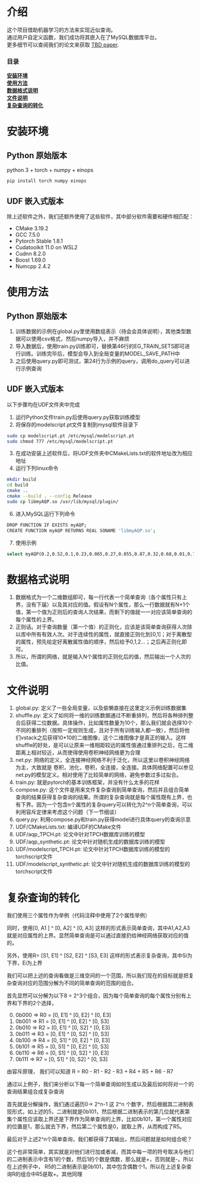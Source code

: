 # 介绍

这个项目借助机器学习的方法来实现近似查询。       
通过用户自定义函数，我们成功将其嵌入在了MySQL数据库平台。         
更多细节可以查阅我们的论文来获取 [TBD paper](https://TBD).      
   
### 目录
**[安装环境](#安装环境)**<br>
**[使用方法](#使用方法)**<br>
**[数据格式说明](#数据格式说明)**<br>
**[文件说明](#文件说明)**<br>
**[复杂查询的转化](#复杂查询的转化)**<br>


# 安装环境

## Python 原始版本
python 3 + torch + numpy + einops

```bash
pip install torch numpy einops 
```

## UDF 嵌入式版本
除上述软件之外，我们还额外使用了这些软件，其中部分软件需要和硬件相匹配：    
- CMake 3.19.2
- GCC 7.5.0
- Pytorch Stable 1.8.1
- Cudatoolkit 11.0 on WSL2
- Cudnn 8.2.0
- Boost 1.69.0
- Numcpp 2.4.2

# 使用方法

## Python 原始版本

1. 训练数据的示例在global.py里使用数组表示（待会会具体说明），其他类型数据可以使用csv格式，然后numpy导入，并不麻烦
2. 导入数据后，使用train.py训练即可，替换第46行的EG_TRAIN_SETS即可进行训练。训练完毕后，模型会导入到全局变量的MODEL_SAVE_PATH中
3. 之后使用query.py即可测试，第24行为示例的query，调用do_query可以进行示例查询

## UDF 嵌入式版本    
以下步骤均在UDF文件夹中完成   
1. 运行Python文件train.py后使用query.py获取训练模型
2. 将保存的modelscript.pt文件复制到mysql软件目录下
```bash
sudo cp modelscript.pt /etc/mysql/modelscript.pt
sudo chmod 777 /etc/mysql/modelscript.pt
```
3. 在成功安装上述软件后，将UDF文件夹中CMakeLists.txt的软件地址改为相应地址
5. 运行下列linux命令
```bash
mkdir build
cd build
cmake ..
cmake --build . --config Release
sudo cp libmyAQP.so /usr/lib/mysql/plugin/
```
6. 进入MySQL运行下列命令
```bash
DROP FUNCTION IF EXISTS myAQP;
CREATE FUNCTION myAQP RETURNS REAL SONAME 'libmyAQP.so';
```
7. 使用示例
```bash
select myAQP(0.2,0.52,0.1,0.23,0.065,0.27,0.055,0.87,0.32,0.68,0.01,0.78,0.27,0.83,0.005,0.35,0.03,0.08,0.46,0.99);
```


# 数据格式说明

1. 数据格式为一个二维数组即可，每一行代表一个简单查询（各个属性只有上界，没有下届）以及其对应的值。假设有N个属性，那么一行数据就有N+1个值，第一个值为正则后的查询人次结果，而剩下的值就一一对应该简单查询的每个属性的上界。
2. 正则话。对于查询数量（第一个值）的正则化，应该是该简单查询获得人次除以库中所有有效人次。对于连续性的属性，就直接正则化到[0,1]；对于离散型的属性，预先给定好离散属性值的顺序，然后给予0,1,2…；之后再正则化即可。
3. 所以，所谓的网络，就是输入N个属性的正则化后的值，然后输出一个人次的比值。

# 文件说明

1. global.py: 定义了一些全局变量，以及偷懒直接在这里定义示例训练数据集
2. shuffle.py: 定义了如何将一维的训练数据通过不断重排列，然后将各种排列整合后获得二位数据。具体操作，比如属性数量为10个，那么我们就会选择10个不同的重排列（按照一定规则生成，且对于所有训练输入都一致），然后将他们vstack之后获得10*10的二维图像，这个二维图像才是真正的输入。这样shuffle的好处，是可以让原来一维相距较远的属性值通过重排列之后，在二维距离上相对较近，从而使得使用卷积神经网络更为合理
3. net.py: 网络的定义，全连接神经网络不利于泛化，所以这里以卷积神经网络为主，大致就是 卷积，池化，卷积，全连接，全连接。具体网络配置可以参见net.py的模型定义。相对使用了比较简单的网络，避免参数过多过拟合。
4. train.py: 就是pytorch的基本训练框架，并没有什么太多的花样
5. compose.py: 这个文件是用来文件复杂查询到简单查询，然后并且组合简单查询的结果获得复杂查询的结果。所谓的复杂查询就是每个属性既有上界，也有下界。因为一个包含n个属性的复杂query可以转化为2^n个简单查询，可以利用容斥定律来考虑这个问题（下一节细谈）
6. query.py: 利用compose.py和train.py获得model进行具体query的查询示意
7. UDF/CMakeLists.txt: 编译UDF的CMake文件
8. UDF/aqp_TPCH.pt: 论文中针对TPCH数据库训练的模型
9. UDF/aqp_synthetic.pt: 论文中针对随机生成的数据库训练的模型
10. UDF/modelscript_TPCH.pt: 论文中针对TPCH数据库训练的模型的torchscript文件
11. UDF/modelscript_synthetic.pt: 论文中针对随机生成的数据库训练的模型的torchscript文件

# 复杂查询的转化

我们使用三个属性作为举例（代码注释中使用了2个属性举例）

同时，使用[0, A1 ] ^ [0, A2] ^ [0, A3] 这样的形式表示简单查询，其中A1,A2,A3就是对应属性的上界。显然简单查询是可以通过直接扔给神经网络获取对应的值的。

另外，使用R= [S1, E1] ^ [S2, E2] ^ [S3, E3] 这样的形式表示复杂查询，其中Si为下界，Ei为上界

我们可以把上述的查询看做是三维空间的一个范围，所以我们现在的目标就是把复杂查询对应的范围分解为不同的简单查询的范围的组合。

首先显然可以分解为以下8 = 2^3个组合，因为每个简单查询的每个属性分别有上界和下界的2个选择，

0. 0b000 => R0 = [0, E1] ^ [0, E2] ^ [0, E3]
1. 0b001 => R1 = [0, E1] ^ [0, E2] ^ [0, S3]
2. 0b010 => R2 = [0, E1] ^ [0, S2] ^ [0, E3]
3. 0b011 => R3 = [0, E1] ^ [0, S2] ^ [0, S3]
4. 0b100 => R4 = [0, S1] ^ [0, E2] ^ [0, E3]
5. 0b101 => R5 = [0, S1] ^ [0, E2] ^ [0, S3]
6. 0b110 => R6 = [0, S1] ^ [0, S2] ^ [0, E3]
7. 0b111 => R7 = [0, S1] ^ [0, S2] ^ [0, S3]

由容斥原理， 我们可以知道 R = R0 - R1 - R2 - R3 + R4 + R5 + R6 - R7

通过以上例子，我们来分析以下每一个简单查询如何生成以及最后如何将对一个的查询结果组合成复杂查询

首先就是分解操作，我们通过遍历0-> 2^n-1  这 2^n 个数字，然后根据其二进制表现形式，如上述的5，二进制就是0b101，然后根据二进制表示的第几位就代表第集个属性应该取上界还是下界作为简单查询的上界，比如0b101，第一个属性对应的位置是1，那么就去下界，然后第二个属性是0，就取上界，从而构成了R5。

最后对于上述2^n个简单查询，我们都获得了其输出，然后问题就是如何组合呢？

这个也非常简单，其实就是对他们进行加或者减，而其中每一项的符号取决与他们的二进制表示中含有1的个数，然后1的个数是偶数，那么就是+，否则就是-。所以在上述例子中， R5的二进制表示是0b101，其中包含偶数个1，所以在上述复杂查询R的组合中R5是取+。其他同理

